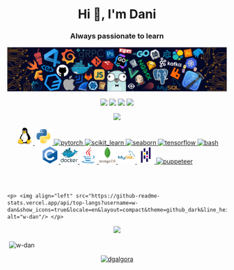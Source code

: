 <h1 align="center">Hi 👋, I'm Dani</h1>
<h3 align="center">Always passionate to learn</h3>

<!-- Header -->
<p align="center">
 
 <img src="https://github.com/w-dan/w-dan/blob/main/images/header_.png"/> 

</p>

<!-- Badges -->
<p align="center">
 
 <img src="https://badges.pufler.dev/visits/w-dan/w-dan"/> 
 <img src="https://badges.pufler.dev/years/w-dan"/>
 <img src="https://badges.pufler.dev/repos/w-dan"/>
 <img src="https://badges.pufler.dev/commits/monthly/w-dan" />

</p>

<!-- Technology stack -->
<p align = "center"><img src = "https://readme-typing-svg.herokuapp.com?color=5992F1&center=true&lines=Technology+stack"/></p>


<!--p align="left"> <img src="https://komarev.com/ghpvc/?username=w-dan&label=Profile%20views&color=0e75b6&style=flat" alt="w-dan" /> </p>

<p align="left"> <a href="https://github.com/ryo-ma/github-profile-trophy"><img src="https://github-profile-trophy.vercel.app/?username=w-dan" alt="w-dan" /></a> </p-->

<p align="center"> 
</a> <a href="https://www.linux.org/" target="_blank" rel="noreferrer"> <img src="https://raw.githubusercontent.com/devicons/devicon/master/icons/linux/linux-original.svg" alt="linux" width="40" height="40"/> </a> <a href="https://www.python.org" target="_blank" rel="noreferrer"> <img src="https://raw.githubusercontent.com/devicons/devicon/master/icons/python/python-original.svg" alt="python" width="40" height="40"/> </a> <a href="https://pytorch.org/" target="_blank" rel="noreferrer"> <img src="https://www.vectorlogo.zone/logos/pytorch/pytorch-icon.svg" alt="pytorch" width="40" height="40"/> </a> <a href="https://scikit-learn.org/" target="_blank" rel="noreferrer"> <img src="https://upload.wikimedia.org/wikipedia/commons/0/05/Scikit_learn_logo_small.svg" alt="scikit_learn" width="40" height="40"/> </a> <a href="https://seaborn.pydata.org/" target="_blank" rel="noreferrer"> <img src="https://seaborn.pydata.org/_images/logo-mark-lightbg.svg" alt="seaborn" width="40" height="40"/> </a> <a href="https://www.tensorflow.org" target="_blank" rel="noreferrer"> <img src="https://www.vectorlogo.zone/logos/tensorflow/tensorflow-icon.svg" alt="tensorflow" width="40" height="40"/> </a> <a href="https://www.gnu.org/software/bash/" target="_blank" rel="noreferrer"> <img src="https://www.vectorlogo.zone/logos/gnu_bash/gnu_bash-icon.svg" alt="bash" width="40" height="40"/> </a> <a href="https://www.cprogramming.com/" target="_blank" rel="noreferrer"> <img src="https://raw.githubusercontent.com/devicons/devicon/master/icons/c/c-original.svg" alt="c" width="40" height="40"/> </a> <a href="https://www.docker.com/" target="_blank" rel="noreferrer"> <img src="https://raw.githubusercontent.com/devicons/devicon/master/icons/docker/docker-original-wordmark.svg" alt="docker" width="40" height="40"/> </a> <a href="https://www.java.com" target="_blank" rel="noreferrer"> <img src="https://raw.githubusercontent.com/devicons/devicon/master/icons/java/java-original.svg" alt="java" width="40" height="40"/> <a href="https://www.mongodb.com/" target="_blank" rel="noreferrer"> <img src="https://raw.githubusercontent.com/devicons/devicon/master/icons/mongodb/mongodb-original-wordmark.svg" alt="mongodb" width="40" height="40"/> </a> <a href="https://www.mysql.com/" target="_blank" rel="noreferrer"> <img src="https://raw.githubusercontent.com/devicons/devicon/master/icons/mysql/mysql-original-wordmark.svg" alt="mysql" width="40" height="40"/> </a> <a href="https://pandas.pydata.org/" target="_blank" rel="noreferrer"> <img src="https://raw.githubusercontent.com/devicons/devicon/2ae2a900d2f041da66e950e4d48052658d850630/icons/pandas/pandas-original.svg" alt="pandas" width="40" height="40"/> </a> <a href="https://github.com/puppeteer/puppeteer" target="_blank" rel="noreferrer"> <img src="https://www.vectorlogo.zone/logos/pptrdev/pptrdev-official.svg" alt="puppeteer" width="40" height="40"/> </a> </p>



<br><br>

<!-- GitHub stats -->
	<p> <img align="left" src="https://github-readme-stats.vercel.app/api/top-langs?username=w-dan&show_icons=true&locale=en&layout=compact&theme=github_dark&line_height=24&hide=prs" alt="w-dan"/> </p>
<p align = "center">
	<img src = "https://readme-typing-svg.herokuapp.com?color=5992F1&center=true&lines=My+GitHub+stats"/>
	<p>&nbsp;<img align="center" src="https://github-readme-stats.vercel.app/api?username=w-dan&show_icons=true&locale=en&theme=github_dark&layout=compact&card_width=215" alt="w-dan" />
</p></p>




<p align="center">
<a href="https://kaggle.com/dgalgora" target="blank"><img align="center" src="https://raw.githubusercontent.com/rahuldkjain/github-profile-readme-generator/master/src/images/icons/Social/kaggle.svg" alt="dgalgora" height="30" width="40" /></a>
</p>

